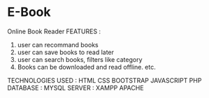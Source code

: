# E-Book
 Online Book Reader
 FEATURES :
 1) user can recommand books
 2) user can save books to read later
 3) user can search books, filters like category
 4) Books can be downloaded and read offline.
 etc.

TECHNOLOGIES USED : HTML CSS BOOTSTRAP JAVASCRIPT PHP 
DATABASE : MYSQL
SERVER : XAMPP APACHE
